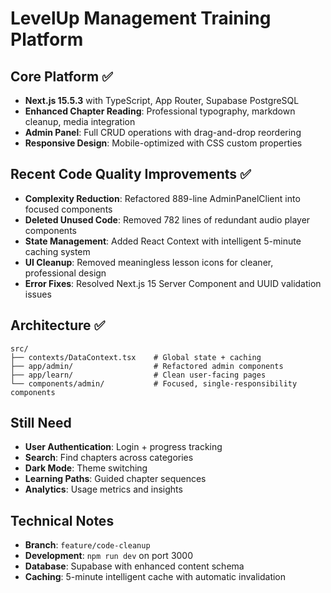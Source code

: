 # LevelUp Management Training Platform

## Core Platform ✅
- **Next.js 15.5.3** with TypeScript, App Router, Supabase PostgreSQL
- **Enhanced Chapter Reading**: Professional typography, markdown cleanup, media integration
- **Admin Panel**: Full CRUD operations with drag-and-drop reordering
- **Responsive Design**: Mobile-optimized with CSS custom properties

## Recent Code Quality Improvements ✅
- **Complexity Reduction**: Refactored 889-line AdminPanelClient into focused components
- **Deleted Unused Code**: Removed 782 lines of redundant audio player components  
- **State Management**: Added React Context with intelligent 5-minute caching system
- **UI Cleanup**: Removed meaningless lesson icons for cleaner, professional design
- **Error Fixes**: Resolved Next.js 15 Server Component and UUID validation issues

## Architecture ✅
```
src/
├── contexts/DataContext.tsx    # Global state + caching
├── app/admin/                  # Refactored admin components
├── app/learn/                  # Clean user-facing pages
└── components/admin/           # Focused, single-responsibility components
```

## Still Need
- **User Authentication**: Login + progress tracking
- **Search**: Find chapters across categories  
- **Dark Mode**: Theme switching
- **Learning Paths**: Guided chapter sequences
- **Analytics**: Usage metrics and insights

## Technical Notes
- **Branch**: `feature/code-cleanup` 
- **Development**: `npm run dev` on port 3000
- **Database**: Supabase with enhanced content schema
- **Caching**: 5-minute intelligent cache with automatic invalidation
